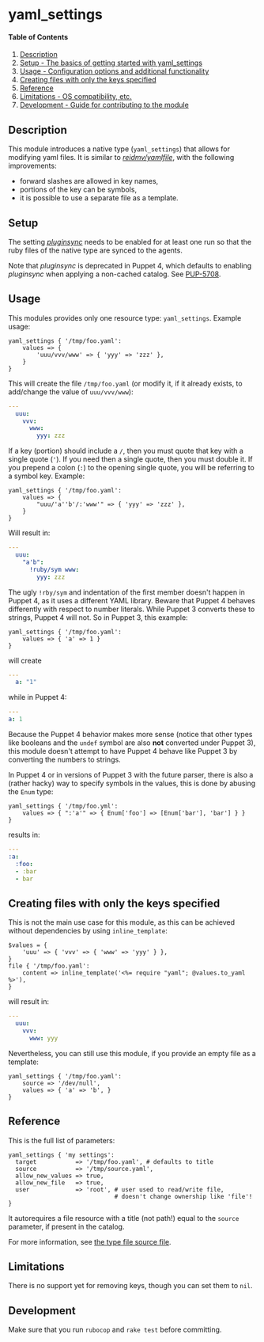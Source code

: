 # yaml\_settings

#### Table of Contents

1. [Description](#description)
1. [Setup - The basics of getting started with yaml_settings](#setup)
1. [Usage - Configuration options and additional functionality](#usage)
1. [Creating files with only the keys specified](#creating-files-with-only-the-keys-specified)
1. [Reference](#reference)
1. [Limitations - OS compatibility, etc.](#limitations)
1. [Development - Guide for contributing to the module](#development)

## Description

This module introduces a native type (`yaml_settings`) that allows for modifying
yaml files. It is similar to [_reidmv/yamlfile_][yamlfile], with the following
improvements:
  * forward slashes are allowed in key names,
  * portions of the key can be symbols,
  * it is possible to use a separate file as a template.

## Setup

The setting [_pluginsync_][pluginsync] needs to be enabled for at least one run
so that the ruby files of the native type are synced to the agents.

Note that _pluginsync_ is deprecated in Puppet 4, which defaults to enabling
_pluginsync_ when applying a non-cached catalog. See [PUP-5708][PUP-5708].

## Usage

This modules provides only one resource type: `yaml_settings`. Example usage:

	yaml_settings { '/tmp/foo.yaml':
		values => {
			'uuu/vvv/www' => { 'yyy' => 'zzz' },
		}
	}

This will create the file `/tmp/foo.yaml` (or modify it, if it already exists,
to add/change the value of `uuu/vvv/www`):

```yaml
--- 
  uuu: 
    vvv: 
      www: 
        yyy: zzz
```

If a key (portion) should include a `/`, then you must quote that key with a
single quote (`'`). If you need then a single quote, then you must double it. If
you prepend a colon (`:`) to the opening single quote, you will be referring to
a symbol key. Example:

	yaml_settings { '/tmp/foo.yaml':
		values => {
			"uuu/'a''b'/:'www'" => { 'yyy' => 'zzz' },
		}
	}

Will result in:

```yaml
--- 
  uuu: 
    "a'b": 
      !ruby/sym www: 
        yyy: zzz
```

The ugly `!rby/sym` and indentation of the first member doesn't happen in Puppet
4, as it uses a different YAML library. Beware that Puppet 4 behaves differently
with respect to number literals. While Puppet 3 converts these to strings,
Puppet 4 will not. So in Puppet 3, this example:

	yaml_settings { '/tmp/foo.yaml':
		values => { 'a' => 1 }
	}

will create

```yaml
--- 
  a: "1"
```

while in Puppet 4:

```yaml
---
a: 1
```

Because the Puppet 4 behavior makes more sense (notice that other types like
booleans and the `undef` symbol are also **not** converted under Puppet 3), this
module doesn't attempt to have Puppet 4 behave like Puppet 3 by converting the
numbers to strings.

In Puppet 4 or in versions of Puppet 3 with the future parser, there is also a
(rather hacky) way to specify symbols in the values, this is done by abusing the
`Enum` type:

	yaml_settings { '/tmp/foo.yml':
		values => { ":'a'" => { Enum['foo'] => [Enum['bar'], 'bar'] } }
	}

results in:

```yaml
---
:a:
  :foo:
  - :bar
  - bar
```

## Creating files with only the keys specified

This is not the main use case for this module, as this can be achieved without
dependencies by using `inline_template`:

	$values = {
		'uuu' => { 'vvv' => { 'www' => 'yyy' } },
	}
	file { '/tmp/foo.yaml':
		content => inline_template('<%= require "yaml"; @values.to_yaml %>'),
	}

will result in:

```yaml
--- 
  uuu: 
    vvv: 
      www: yyy
```

Nevertheless, you can still use this module, if you provide an empty file as a
template:

	yaml_settings { '/tmp/foo.yaml':
		source => '/dev/null',
		values => { 'a' => 'b', }
	}

## Reference

This is the full list of parameters:

	yaml_settings { 'my settings':
	  target           => '/tmp/foo.yaml', # defaults to title
	  source           => '/tmp/source.yaml',
	  allow_new_values => true,
	  allow_new_file   => true,
	  user             => 'root', # user used to read/write file,
								  # doesn't change ownership like 'file'!
	}

It autorequires a file resource with a title (not path!) equal to the `source`
parameter, if present in the catalog.

For more information, see [the type file source
file](lib/puppet/type/yaml_settings.rb).

## Limitations

There is no support yet for removing keys, though you can set them to `nil`.

## Development

Make sure that you run `rubocop` and `rake test` before committing.


  [yamlfile]: https://forge.puppet.com/reidmv/yamlfile
  [pluginsync]: https://docs.puppet.com/puppet/latest/reference/configuration.html#pluginsync
  [PUP-5708]: https://tickets.puppetlabs.com/browse/PUP-5708
